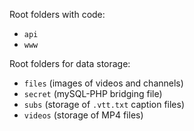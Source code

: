 Root folders with code:

- `api`
- `www`

Root folders for data storage:

- `files` (images of videos and channels)
- `secret` (mySQL-PHP bridging file)
- `subs` (storage of `.vtt.txt` caption files)
- `videos` (storage of MP4 files)